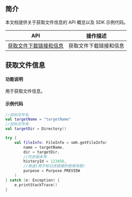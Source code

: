 ## 简介

本文档提供关于获取文件信息的 API 概览以及 SDK 示例代码。

| API                                                          | 操作描述                         |
| ------------------------------------------------------------ | -------------------------------- |
| [获取文件下载链接和信息](https://cloud.tencent.com/document/product/1339/71127) | 获取文件下载链接和信息         |

## 获取文件信息

#### 功能说明

用于获取文件信息。

#### 示例代码

```kotlin
//目标文件名
val targetName = "targetName"
//目标文件夹
val targetDir = Directory()

try {
    val fileInfo: FileInfo = smh.getFileInfo(
        name = targetName, 
        dir = targetDir,
        //历史版本号
        historyId = 123456,
        //用途(用于标记该链接的使用场景)
        purpose = Purpose.PREVIEW
    )
} catch (e: Exception) {
    e.printStackTrace()
}
```